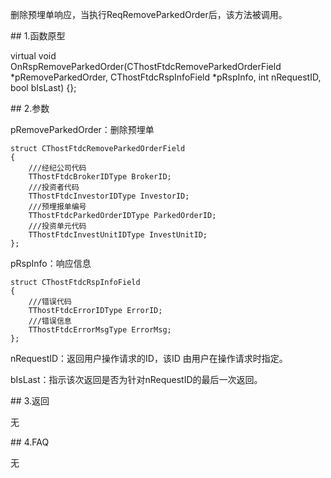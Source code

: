 <p>删除预埋单响应，当执行ReqRemoveParkedOrder后，该方法被调用。</p>
<span class="anchor" id="c683fe24-c6d5-4a4f-ba1a-976f2d204de1"></span>
## 1.函数原型
<p>virtual void OnRspRemoveParkedOrder(CThostFtdcRemoveParkedOrderField *pRemoveParkedOrder, CThostFtdcRspInfoField *pRspInfo, int nRequestID, bool bIsLast) {};</p>
<span class="anchor" id="90e62025-cd1e-436e-85e1-33af59510193"></span>
## 2.参数
<p>pRemoveParkedOrder：删除预埋单</p>
<pre><code>struct CThostFtdcRemoveParkedOrderField
{
    ///经纪公司代码
    TThostFtdcBrokerIDType BrokerID;
    ///投资者代码
    TThostFtdcInvestorIDType InvestorID;
    ///预埋报单编号
    TThostFtdcParkedOrderIDType ParkedOrderID;
    ///投资单元代码
    TThostFtdcInvestUnitIDType InvestUnitID;
};
</code></pre>
<p>pRspInfo：响应信息</p>
<pre><code>struct CThostFtdcRspInfoField
{
    ///错误代码
    TThostFtdcErrorIDType ErrorID;
    ///错误信息
    TThostFtdcErrorMsgType ErrorMsg;
};
</code></pre>
<p>nRequestID：返回用户操作请求的ID，该ID 由用户在操作请求时指定。</p>
<p>bIsLast：指示该次返回是否为针对nRequestID的最后一次返回。</p>
<span class="anchor" id="b55d1cc4-51c5-4adf-911f-ad5ffa22037d"></span>
## 3.返回
<p>无</p>
<span class="anchor" id="cfcd14c9-a7d0-4fbf-aaee-671641fd90c9"></span>
## 4.FAQ
<p>无</p>
